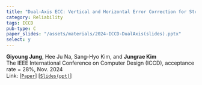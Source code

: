 ```yaml
---
title: "Dual-Axis ECC: Vertical and Horizontal Error Correction for Storage and Link Errors"
category: Reliability
tags: ICCD
pub-type: C
paper_slides: "/assets/materials/2024-ICCD-DualAxis(slides).pptx"
select: y
---
```


**Giyoung Jung**, Hee Ju Na, Sang-Hyo Kim, and **Jungrae Kim** <br>
The IEEE International Conference on Computer Design (ICCD), acceptance rate = 28%, Nov. 2024 <br>
Link: [[```Paper```](https://ieeexplore.ieee.org/abstract/document/10818029)]
    [[```Slides(ppt)```](https://github.com/scalable-arch/scalable-arch.github.io/raw/main/assets/materials/2024-ICCD-DualAxis(slides).pptx)]
